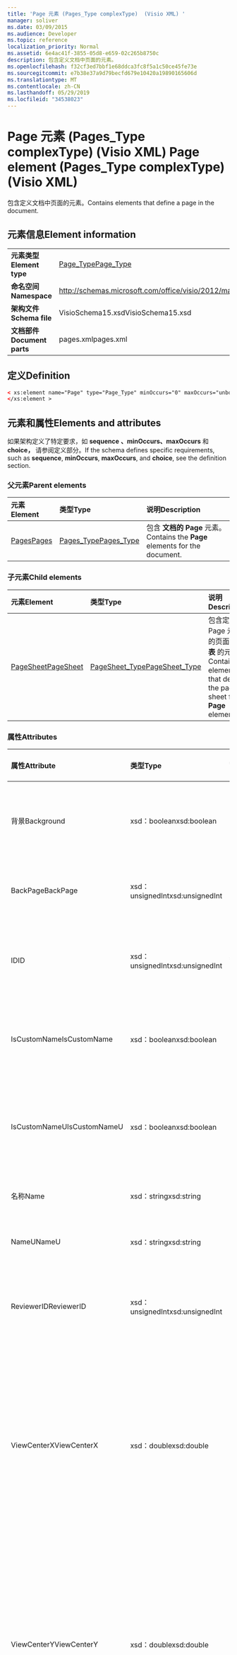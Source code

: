 ```yaml
---
title: 'Page 元素 (Pages_Type complexType)  (Visio XML) '
manager: soliver
ms.date: 03/09/2015
ms.audience: Developer
ms.topic: reference
localization_priority: Normal
ms.assetid: 6e4ac41f-3855-05d8-e659-02c265b8750c
description: 包含定义文档中页面的元素。
ms.openlocfilehash: f32cf3ed7bbf1e68ddca3fc8f5a1c50ce45fe73e
ms.sourcegitcommit: e7b38e37a9d79becfd679e10420a19890165606d
ms.translationtype: MT
ms.contentlocale: zh-CN
ms.lasthandoff: 05/29/2019
ms.locfileid: "34538023"
---
```

# <a name="page-element-pages_type-complextype-visio-xml"></a><span data-ttu-id="707b2-103">Page 元素 (Pages_Type complexType)  (Visio XML) </span><span class="sxs-lookup"><span data-stu-id="707b2-103">Page element (Pages_Type complexType) (Visio XML)</span></span>

<span data-ttu-id="707b2-104">包含定义文档中页面的元素。</span><span class="sxs-lookup"><span data-stu-id="707b2-104">Contains elements that define a page in the document.</span></span>
  
## <a name="element-information"></a><span data-ttu-id="707b2-105">元素信息</span><span class="sxs-lookup"><span data-stu-id="707b2-105">Element information</span></span>

|||
|:-----|:-----|
|<span data-ttu-id="707b2-106">**元素类型**</span><span class="sxs-lookup"><span data-stu-id="707b2-106">**Element type**</span></span> <br/> |[<span data-ttu-id="707b2-107">Page_Type</span><span class="sxs-lookup"><span data-stu-id="707b2-107">Page_Type</span></span>](page_type-complextypevisio-xml.md) <br/> |
|<span data-ttu-id="707b2-108">**命名空间**</span><span class="sxs-lookup"><span data-stu-id="707b2-108">**Namespace**</span></span> <br/> |http://schemas.microsoft.com/office/visio/2012/main  <br/> |
|<span data-ttu-id="707b2-109">**架构文件**</span><span class="sxs-lookup"><span data-stu-id="707b2-109">**Schema file**</span></span> <br/> |<span data-ttu-id="707b2-110">VisioSchema15.xsd</span><span class="sxs-lookup"><span data-stu-id="707b2-110">VisioSchema15.xsd</span></span>  <br/> |
|<span data-ttu-id="707b2-111">**文档部件**</span><span class="sxs-lookup"><span data-stu-id="707b2-111">**Document parts**</span></span> <br/> |<span data-ttu-id="707b2-112">pages.xml</span><span class="sxs-lookup"><span data-stu-id="707b2-112">pages.xml</span></span>  <br/> |
   
## <a name="definition"></a><span data-ttu-id="707b2-113">定义</span><span class="sxs-lookup"><span data-stu-id="707b2-113">Definition</span></span>

```XML
< xs:element name="Page" type="Page_Type" minOccurs="0" maxOccurs="unbounded" >
</xs:element >
```

## <a name="elements-and-attributes"></a><span data-ttu-id="707b2-114">元素和属性</span><span class="sxs-lookup"><span data-stu-id="707b2-114">Elements and attributes</span></span>

<span data-ttu-id="707b2-115">如果架构定义了特定要求，如 **sequence** **、minOccurs、maxOccurs** 和 **choice，** 请参阅定义部分。</span><span class="sxs-lookup"><span data-stu-id="707b2-115">If the schema defines specific requirements, such as **sequence**, **minOccurs**, **maxOccurs**, and **choice**, see the definition section.</span></span> 
  
### <a name="parent-elements"></a><span data-ttu-id="707b2-116">父元素</span><span class="sxs-lookup"><span data-stu-id="707b2-116">Parent elements</span></span>

|<span data-ttu-id="707b2-117">**元素**</span><span class="sxs-lookup"><span data-stu-id="707b2-117">**Element**</span></span>|<span data-ttu-id="707b2-118">**类型**</span><span class="sxs-lookup"><span data-stu-id="707b2-118">**Type**</span></span>|<span data-ttu-id="707b2-119">**说明**</span><span class="sxs-lookup"><span data-stu-id="707b2-119">**Description**</span></span>|
|:-----|:-----|:-----|
|[<span data-ttu-id="707b2-120">Pages</span><span class="sxs-lookup"><span data-stu-id="707b2-120">Pages</span></span>](pages-elementvisio-xml.md) <br/> |[<span data-ttu-id="707b2-121">Pages_Type</span><span class="sxs-lookup"><span data-stu-id="707b2-121">Pages_Type</span></span>](pages_type-complextypevisio-xml.md) <br/> |<span data-ttu-id="707b2-122">包含 **文档的 Page** 元素。</span><span class="sxs-lookup"><span data-stu-id="707b2-122">Contains the **Page** elements for the document.</span></span>  <br/> |
   
### <a name="child-elements"></a><span data-ttu-id="707b2-123">子元素</span><span class="sxs-lookup"><span data-stu-id="707b2-123">Child elements</span></span>

|<span data-ttu-id="707b2-124">**元素**</span><span class="sxs-lookup"><span data-stu-id="707b2-124">**Element**</span></span>|<span data-ttu-id="707b2-125">**类型**</span><span class="sxs-lookup"><span data-stu-id="707b2-125">**Type**</span></span>|<span data-ttu-id="707b2-126">**说明**</span><span class="sxs-lookup"><span data-stu-id="707b2-126">**Description**</span></span>|
|:-----|:-----|:-----|
|[<span data-ttu-id="707b2-127">PageSheet</span><span class="sxs-lookup"><span data-stu-id="707b2-127">PageSheet</span></span>](pagesheet-element-page_type-complextypevisio-xml.md) <br/> |[<span data-ttu-id="707b2-128">PageSheet_Type</span><span class="sxs-lookup"><span data-stu-id="707b2-128">PageSheet_Type</span></span>](pagesheet_type-complextypevisio-xml.md) <br/> |<span data-ttu-id="707b2-129">包含定义 Page 元素的页面 **工作表** 的元素。</span><span class="sxs-lookup"><span data-stu-id="707b2-129">Contains elements that define the page sheet for a **Page** element.</span></span>  <br/> |
   
### <a name="attributes"></a><span data-ttu-id="707b2-130">属性</span><span class="sxs-lookup"><span data-stu-id="707b2-130">Attributes</span></span>

|<span data-ttu-id="707b2-131">**属性**</span><span class="sxs-lookup"><span data-stu-id="707b2-131">**Attribute**</span></span>|<span data-ttu-id="707b2-132">**类型**</span><span class="sxs-lookup"><span data-stu-id="707b2-132">**Type**</span></span>|<span data-ttu-id="707b2-133">**必需**</span><span class="sxs-lookup"><span data-stu-id="707b2-133">**Required**</span></span>|<span data-ttu-id="707b2-134">**描述**</span><span class="sxs-lookup"><span data-stu-id="707b2-134">**Description**</span></span>|<span data-ttu-id="707b2-135">**可能的值**</span><span class="sxs-lookup"><span data-stu-id="707b2-135">**Possible values**</span></span>|
|:-----|:-----|:-----|:-----|:-----|
|<span data-ttu-id="707b2-136">背景</span><span class="sxs-lookup"><span data-stu-id="707b2-136">Background</span></span>  <br/> |<span data-ttu-id="707b2-137">xsd：boolean</span><span class="sxs-lookup"><span data-stu-id="707b2-137">xsd:boolean</span></span>  <br/> |<span data-ttu-id="707b2-138">可选</span><span class="sxs-lookup"><span data-stu-id="707b2-138">optional</span></span>  <br/> |<span data-ttu-id="707b2-139">一个标志，指示页面是否为背景页。</span><span class="sxs-lookup"><span data-stu-id="707b2-139">A flag indicating if the page is a background page.</span></span>  <br/> |<span data-ttu-id="707b2-140">xsd：boolean 类型的值。</span><span class="sxs-lookup"><span data-stu-id="707b2-140">Values of the xsd:boolean type.</span></span>  <br/> |
|<span data-ttu-id="707b2-141">BackPage</span><span class="sxs-lookup"><span data-stu-id="707b2-141">BackPage</span></span>  <br/> |<span data-ttu-id="707b2-142">xsd：unsignedInt</span><span class="sxs-lookup"><span data-stu-id="707b2-142">xsd:unsignedInt</span></span>  <br/> |<span data-ttu-id="707b2-143">可选</span><span class="sxs-lookup"><span data-stu-id="707b2-143">optional</span></span>  <br/> |<span data-ttu-id="707b2-144">此页面的背景页的 ID。</span><span class="sxs-lookup"><span data-stu-id="707b2-144">The ID of this page's background page.</span></span>  <br/> |<span data-ttu-id="707b2-145">xsd：unsignedInt 类型的值。</span><span class="sxs-lookup"><span data-stu-id="707b2-145">Values of the xsd:unsignedInt type.</span></span>  <br/> |
|<span data-ttu-id="707b2-146">ID</span><span class="sxs-lookup"><span data-stu-id="707b2-146">ID</span></span>  <br/> |<span data-ttu-id="707b2-147">xsd：unsignedInt</span><span class="sxs-lookup"><span data-stu-id="707b2-147">xsd:unsignedInt</span></span>  <br/> |<span data-ttu-id="707b2-148">必需</span><span class="sxs-lookup"><span data-stu-id="707b2-148">required</span></span>  <br/> |<span data-ttu-id="707b2-149">元素在其父元素中的唯一 ID。</span><span class="sxs-lookup"><span data-stu-id="707b2-149">The unique ID of the element within its parent element.</span></span>  <br/> |<span data-ttu-id="707b2-150">xsd：unsignedInt 类型的值。</span><span class="sxs-lookup"><span data-stu-id="707b2-150">Values of the xsd:unsignedInt type.</span></span>  <br/> |
|<span data-ttu-id="707b2-151">IsCustomName</span><span class="sxs-lookup"><span data-stu-id="707b2-151">IsCustomName</span></span>  <br/> |<span data-ttu-id="707b2-152">xsd：boolean</span><span class="sxs-lookup"><span data-stu-id="707b2-152">xsd:boolean</span></span>  <br/> |<span data-ttu-id="707b2-153">可选</span><span class="sxs-lookup"><span data-stu-id="707b2-153">optional</span></span>  <br/> |<span data-ttu-id="707b2-154">指示用户是否已自定义该名称。</span><span class="sxs-lookup"><span data-stu-id="707b2-154">Indicates whether the name has been customized by the user.</span></span>  <br/> |<span data-ttu-id="707b2-155">xsd：Boolean 类型的值。</span><span class="sxs-lookup"><span data-stu-id="707b2-155">Values of the xsd:Boolean type.</span></span>  <br/> |
|<span data-ttu-id="707b2-156">IsCustomNameU</span><span class="sxs-lookup"><span data-stu-id="707b2-156">IsCustomNameU</span></span>  <br/> |<span data-ttu-id="707b2-157">xsd：boolean</span><span class="sxs-lookup"><span data-stu-id="707b2-157">xsd:boolean</span></span>  <br/> |<span data-ttu-id="707b2-158">可选</span><span class="sxs-lookup"><span data-stu-id="707b2-158">optional</span></span>  <br/> |<span data-ttu-id="707b2-159">指示用户是否已自定义通用名称。</span><span class="sxs-lookup"><span data-stu-id="707b2-159">Indicates whether the universal name has been customized by the user.</span></span>  <br/> |<span data-ttu-id="707b2-160">xsd：Boolean 类型的值。</span><span class="sxs-lookup"><span data-stu-id="707b2-160">Values of the xsd:Boolean type.</span></span>  <br/> |
|<span data-ttu-id="707b2-161">名称</span><span class="sxs-lookup"><span data-stu-id="707b2-161">Name</span></span>  <br/> |<span data-ttu-id="707b2-162">xsd：string</span><span class="sxs-lookup"><span data-stu-id="707b2-162">xsd:string</span></span>  <br/> |<span data-ttu-id="707b2-163">可选</span><span class="sxs-lookup"><span data-stu-id="707b2-163">optional</span></span>  <br/> |<span data-ttu-id="707b2-164">元素的名称。</span><span class="sxs-lookup"><span data-stu-id="707b2-164">The name of the element.</span></span>  <br/> |<span data-ttu-id="707b2-165">xsd：string 类型的值。</span><span class="sxs-lookup"><span data-stu-id="707b2-165">Values of the xsd:string type.</span></span>  <br/> |
|<span data-ttu-id="707b2-166">NameU</span><span class="sxs-lookup"><span data-stu-id="707b2-166">NameU</span></span>  <br/> |<span data-ttu-id="707b2-167">xsd：string</span><span class="sxs-lookup"><span data-stu-id="707b2-167">xsd:string</span></span>  <br/> |<span data-ttu-id="707b2-168">可选</span><span class="sxs-lookup"><span data-stu-id="707b2-168">optional</span></span>  <br/> |<span data-ttu-id="707b2-169">元素的通用名称。</span><span class="sxs-lookup"><span data-stu-id="707b2-169">The universal name of the element.</span></span>  <br/> |<span data-ttu-id="707b2-170">xsd：string 类型的值。</span><span class="sxs-lookup"><span data-stu-id="707b2-170">Values of the xsd:string type.</span></span>  <br/> |
|<span data-ttu-id="707b2-171">ReviewerID</span><span class="sxs-lookup"><span data-stu-id="707b2-171">ReviewerID</span></span>  <br/> |<span data-ttu-id="707b2-172">xsd：unsignedInt</span><span class="sxs-lookup"><span data-stu-id="707b2-172">xsd:unsignedInt</span></span>  <br/> |<span data-ttu-id="707b2-173">可选</span><span class="sxs-lookup"><span data-stu-id="707b2-173">optional</span></span>  <br/> |<span data-ttu-id="707b2-174">与标记贴关联的审阅者的 ID。</span><span class="sxs-lookup"><span data-stu-id="707b2-174">The ID of the reviewer associated with the markup overlay.</span></span>  <br/> |<span data-ttu-id="707b2-175">xsd：unsignedInt 类型的值。</span><span class="sxs-lookup"><span data-stu-id="707b2-175">Values of the xsd:unsignedInt type.</span></span>  <br/> |
|<span data-ttu-id="707b2-176">ViewCenterX</span><span class="sxs-lookup"><span data-stu-id="707b2-176">ViewCenterX</span></span>  <br/> |<span data-ttu-id="707b2-177">xsd：double</span><span class="sxs-lookup"><span data-stu-id="707b2-177">xsd:double</span></span>  <br/> |<span data-ttu-id="707b2-178">可选</span><span class="sxs-lookup"><span data-stu-id="707b2-178">optional</span></span>  <br/> |<span data-ttu-id="707b2-179">**ViewCenterX** 和 **ViewCenterY** 在页面上指定一个中心点，新视图 (窗口) 最初打开时假定该位置。</span><span class="sxs-lookup"><span data-stu-id="707b2-179">**ViewCenterX** and **ViewCenterY** specify a center point on a page that a new view (window) assumes when it is opened initially.</span></span>  <br/> |<span data-ttu-id="707b2-180">xsd：double 类型的值。</span><span class="sxs-lookup"><span data-stu-id="707b2-180">Values of the xsd:double type.</span></span>  <br/> |
|<span data-ttu-id="707b2-181">ViewCenterY</span><span class="sxs-lookup"><span data-stu-id="707b2-181">ViewCenterY</span></span>  <br/> |<span data-ttu-id="707b2-182">xsd：double</span><span class="sxs-lookup"><span data-stu-id="707b2-182">xsd:double</span></span>  <br/> |<span data-ttu-id="707b2-183">可选</span><span class="sxs-lookup"><span data-stu-id="707b2-183">optional</span></span>  <br/> |<span data-ttu-id="707b2-184">**ViewCenterX** 和 **ViewCenterY** 在页面上指定一个中心点，新视图 (窗口) 最初打开时假定该位置。</span><span class="sxs-lookup"><span data-stu-id="707b2-184">**ViewCenterX** and **ViewCenterY** specify a center point on a page that a new view (window) assumes when it is opened initially.</span></span>  <br/> |<span data-ttu-id="707b2-185">xsd：double 类型的值。</span><span class="sxs-lookup"><span data-stu-id="707b2-185">Values of the xsd:double type.</span></span>  <br/> |
|<span data-ttu-id="707b2-186">ViewScale</span><span class="sxs-lookup"><span data-stu-id="707b2-186">ViewScale</span></span>  <br/> |<span data-ttu-id="707b2-187">xsd：double</span><span class="sxs-lookup"><span data-stu-id="707b2-187">xsd:double</span></span>  <br/> |<span data-ttu-id="707b2-188">可选</span><span class="sxs-lookup"><span data-stu-id="707b2-188">optional</span></span>  <br/> |<span data-ttu-id="707b2-189">打开页面的新视图窗口窗口 (时) 的默认放大系数。</span><span class="sxs-lookup"><span data-stu-id="707b2-189">The default magnification factor to use when a new view (window) of the page is opened.</span></span> <span data-ttu-id="707b2-190">例如，1 = 100？1.5 = 150%，等等。</span><span class="sxs-lookup"><span data-stu-id="707b2-190">For example, 1 = 100%; 1.5 = 150%, and so on.</span></span>  <br/> |<span data-ttu-id="707b2-191">xsd：double 类型的值。</span><span class="sxs-lookup"><span data-stu-id="707b2-191">Values of the xsd:double type.</span></span>  <br/> |
   

